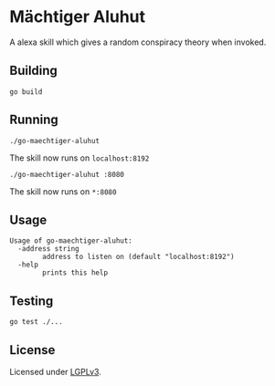 # Mächtiger Aluhut

A alexa skill which gives a random conspiracy theory when invoked.

## Building

```
go build
```

## Running

```
./go-maechtiger-aluhut
```

The skill now runs on `localhost:8192`

```
./go-maechtiger-aluhut :8080
```

The skill now runs on `*:8080`

## Usage

```
Usage of go-maechtiger-aluhut:
  -address string
        address to listen on (default "localhost:8192")
  -help
        prints this help
```

## Testing

```
go test ./...
```

## License

Licensed under [LGPLv3](https://www.gnu.org/licenses/lgpl-3.0.html).
